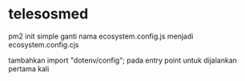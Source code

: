 # telesosmed

pm2 init simple
ganti nama ecosystem.config.js menjadi ecosystem.config.cjs

tambahkan import "dotenv/config"; pada entry point untuk dijalankan pertama kali
